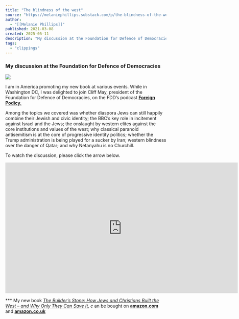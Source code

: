 ```yaml
---
title: "The blindness of the west"
source: "https://melaniephillips.substack.com/p/the-blindness-of-the-west?publication_id=77655&post_id=163332673&isFreemail=true&r=7br8e&triedRedirect=true"
author:
  - "[[Melanie Phillips]]"
published: 2021-03-08
created: 2025-05-11
description: "My discussion at the Foundation for Defence of Democracies"
tags:
  - "clippings"
---
```

### My discussion at the Foundation for Defence of Democracies

![](https://substackcdn.com/image/fetch/w_424)

I am in America promoting my new book at various events. While in Washington DC, I was delighted to join Cliff May, president of the Foundation for Defence of Democracies, on the FDD’s podcast **[Foreign Podicy.](https://www.fdd.org/podcasts/2025/05/08/melanie-phllips-on-who-built-the-west-and-who-can-save-it/)**

Among the topics we covered was whether diaspora Jews can still happily combine their Jewish and civic identity; the BBC’s key role in incitement against Israel and the Jews; the onslaught by western elites against the core institutions and values of the west; why classical paranoid antisemitism is at the core of progressive identity politics; whether the Trump administration is being played for a sucker by Iran; western blindness over the danger of Qatar; and why Netanyahu is no Churchill.

To watch the discussion, please click the arrow below.

<iframe src="https://www.youtube-nocookie.com/embed/3mC1l7MUgQI?rel=0&amp;autoplay=0&amp;showinfo=0&amp;enablejsapi=0" frameborder="0" allow="autoplay; fullscreen" allowfullscreen="true" width="728" height="409"></iframe>

\*\*\* My new book *[The Builder’s Stone: How Jews and Christians Built the West – and Why Only They Can Save It](https://www.amazon.com/dp/B0DT15TLWP/ref=sr_1_2?), c* an be bought on **[amazon.com](https://www.amazon.com/dp/B0DT15TLWP/ref=sr_1_2?)** and **[amazon.co.uk](https://www.amazon.co.uk/Builders-Stone-Christians-Built-West/dp/B0DT15VDW6)**